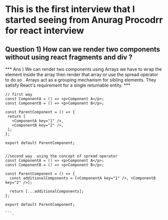 # This is the first interview that I started seeing from Anurag Procodrr for react interview 

## Question 1) How can we render two components without using react fragments and div ?

 *** Ans ) We can render two components using Arrays we have to wrap the element inside the array then render that array or use the spread operator to do so . Arrays act as a grouping mechanism for sibling elements.
They satisfy React's requirement for a single returnable entity.  ***

 ```
// first way 
const ComponentA = () => <p>Component A</p>;
const ComponentB = () => <p>Component B</p>;

const ParentComponent = () => {
  return [
    <ComponentA key="1" />,
    <ComponentB key="2" />,
  ];
};

export default ParentComponent;

 ```
```

//second way  using the concept of spread operator
const ComponentA = () => <p>Component A</p>;
const ComponentB = () => <p>Component B</p>;

const ParentComponent = () => {
  const additionalComponents = [<ComponentA key="1" />, <ComponentB key="2" />];

  return [...additionalComponents];
};

export default ParentComponent;

```. 
